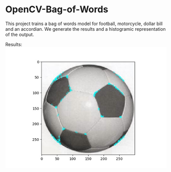 # OpenCV-Bag-of-Words
This project trains a bag of words model for football, motorcycle, dollar bill and an accordian. We generate the results and a histogramic representation of the output.



Results:
![football](https://github.com/delzadbamji/OpenCV-Bag-of-Words/blob/main/FBBOW.jpeg)
